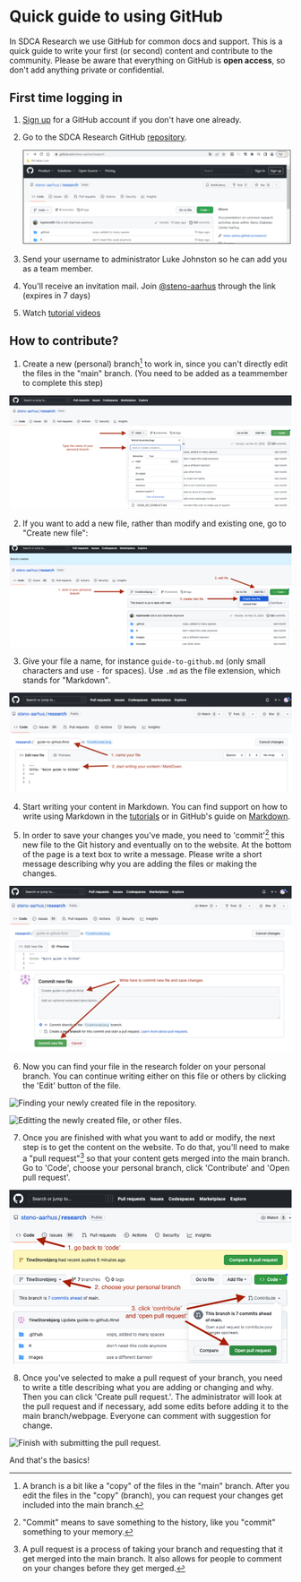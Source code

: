 # Quick guide to using GitHub

In SDCA Research we use GitHub for common docs and support. This is a
quick guide to write your first (or second) content and contribute to
the community. Please be aware that everything on GitHub is **open
access**, so don't add anything private or confidential.

## First time logging in

1.  [Sign up](github.com/join) for a GitHub account if you don't have
    one already.

2.  Go to the SDCA Research GitHub
    [repository](https://github.com/steno-aarhus/research/).

    ![SDCA GitHub main page.](images/sdca-repo.png)

3.  Send your username to administrator Luke Johnston so he can add you
    as a team member.

4.  You'll receive an invitation mail. Join
    [\@steno-aarhus](https://github.com/steno-aarhus) through the link
    (expires in 7 days)

5.  Watch [tutorial
    videos](https://steno-aarhus.github.io/research/CONTRIBUTING.html)

## How to contribute?

1.  Create a new (personal) branch[^guide-to-github-1] to work in, since
    you can't directly edit the files in the "main" branch. (You need to
    be added as a teammember to complete this step)

[^guide-to-github-1]: A branch is a bit like a "copy" of the files in
    the "main" branch. After you edit the files in the "copy" (branch),
    you can request your changes get included into the main branch.

![Creating a new personal branch.](images/create-new-branch.png)

2.  If you want to add a new file, rather than modify and existing one,
    go to "Create new file":

![Adding a new file to your personal branch.](images/add-new-file.png)

3.  Give your file a name, for instance `guide-to-github.md` (only small
    characters and use `-` for spaces). Use `.md` as the file extension,
    which stands for "Markdown".

![Naming the newly created file.](images/naming-new-file.png)

4.  Start writing your content in Markdown. You can find support on how
    to write using Markdown in the
    [tutorials](https://steno-aarhus.github.io/research/CONTRIBUTING.html)
    or in GitHub's guide on
    [Markdown](https://docs.github.com/en/get-started/writing-on-github/getting-started-with-writing-and-formatting-on-github/basic-writing-and-formatting-syntax).

5.  In order to save your changes you've made, you need to
    'commit'[^guide-to-github-2] this new file to the Git history and
    eventually on to the website. At the bottom of the page is a text
    box to write a message. Please write a short message describing why
    you are adding the files or making the changes.

[^guide-to-github-2]: "Commit" means to save something to the history,
    like you "commit" something to your memory.

![Commit the new file into the Git history.](images/commit-new-file.png)

6.  Now you can find your file in the research folder on your personal
    branch. You can continue writing either on this file or others by
    clicking the 'Edit' button of the file.

![Finding your newly created file in the
repository.](images/new-file-in-history.png)

![Editting the newly created file, or other
files.](images/editting-file.png)

7.  Once you are finished with what you want to add or modify, the next
    step is to get the content on the website. To do that, you'll need
    to make a "pull request"[^guide-to-github-3] so that your content
    gets merged into the main branch. Go to 'Code', choose your personal
    branch, click 'Contribute' and 'Open pull request'.

[^guide-to-github-3]: A pull request is a process of taking your branch
    and requesting that it get merged into the main branch. It also
    allows for people to comment on your changes before they get merged.

![Creating a pull request.](images/create-pull-request.png)

8.  Once you've selected to make a pull request of your branch, you need
    to write a title describing what you are adding or changing and why.
    Then you can click 'Create pull request.'. The administrator will
    look at the pull request and if necessary, add some edits before
    adding it to the main branch/webpage. Everyone can comment with
    suggestion for change.

![Finish with submitting the pull request.](submit-pull-request.png)

And that's the basics!
